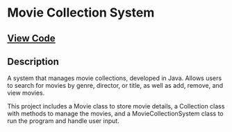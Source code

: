 # Movie Collection System

## [View Code](https://github.com/ImTimTong/Projects/tree/main/Movie-Collection-System)

## Description
A system that manages movie collections, developed in Java. Allows users to search for movies by genre, director, or title, as well as add, remove, and view movies.

This project includes a Movie class to store movie details, a Collection class with methods to manage the movies, and a MovieCollectionSystem class to run the program and handle user input.
